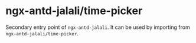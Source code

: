 # ngx-antd-jalali/time-picker

Secondary entry point of `ngx-antd-jalali`. It can be used by importing from `ngx-antd-jalali/time-picker`.
